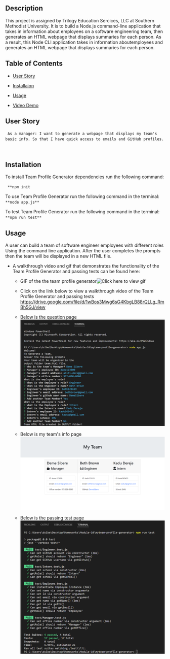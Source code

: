## Description

This project is assigned by Trilogy Education Sercices, LLC at Southern Methodist University. It is to build a Node.js 
command-line application that takes in information about employees on a software engineering team, then generates 
an HTML webpage that displays summaries for each person. As a result, this Node CLI application takes in information 
aboutemployees and generates an HTML webpage that displays summaries for each person.


## Table of Contents


* [User Story](##User-Story)

* [Installaion](##Installation)

* [Usage](##Usage)

* [Video Demo](##Video-Demo)



## User Story

``
As a manager:
I want to generate a webpage that displays
my team's basic info.
So that I have quick access to emails
and GitHub profiles.``



<br>

## Installation

To install Team Profile Generator dependencies run the following command:

``
**npm init``

To use Team Profile Generator run the following command in the terminal:
`
**node app.js**`

To test Team Profile Generator run the following command in the terminal:
`
**npm run test**`




## Usage


A user can build a team of software engineer employees with different roles 
Using the command line application. After the user completes the prompts then 
the team will be displayed in a new HTML file.

* A walkthrough video and gif that demonstrates the functionality of the Team Profile Generator and passing tests
    can be found here:

    * GIF of the the team profile generator![Click here to view gif](./assets/team-profile-generator.gif)

    * Click on the link below to view a walkthrough video of the Team Profile Generator and passing tests https://drive.google.com/file/d/1wBos3Mwg6sG4KbgLB88rQLLg_RmBh5GJ/view

    * Below is the question page![Click here to view question page](./assets/question-page.png)

    * Below is my team's info page ![Click here to view my team page](./assets/my-team.png)

    * Below is the passing test page ![Click here to view the test page](./assets/npm-run-test.png)


